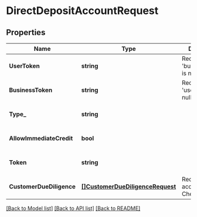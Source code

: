 # DirectDepositAccountRequest

## Properties
Name | Type | Description | Notes
------------ | ------------- | ------------- | -------------
**UserToken** | **string** | Required if &#39;business_token&#39; is null | [optional] [default to null]
**BusinessToken** | **string** | Required if &#39;user_token&#39; is null | [optional] [default to null]
**Type_** | **string** |  | [optional] [default to null]
**AllowImmediateCredit** | **bool** |  | [optional] [default to null]
**Token** | **string** |  | [optional] [default to null]
**CustomerDueDiligence** | [**[]CustomerDueDiligenceRequest**](customer_due_diligence_request.md) | Required if account type &#x3D; Checking | [optional] [default to null]

[[Back to Model list]](../README.md#documentation-for-models) [[Back to API list]](../README.md#documentation-for-api-endpoints) [[Back to README]](../README.md)


